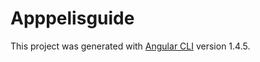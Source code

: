 # Apppelisguide

This project was generated with [Angular CLI](https://github.com/angular/angular-cli) version 1.4.5.

#
